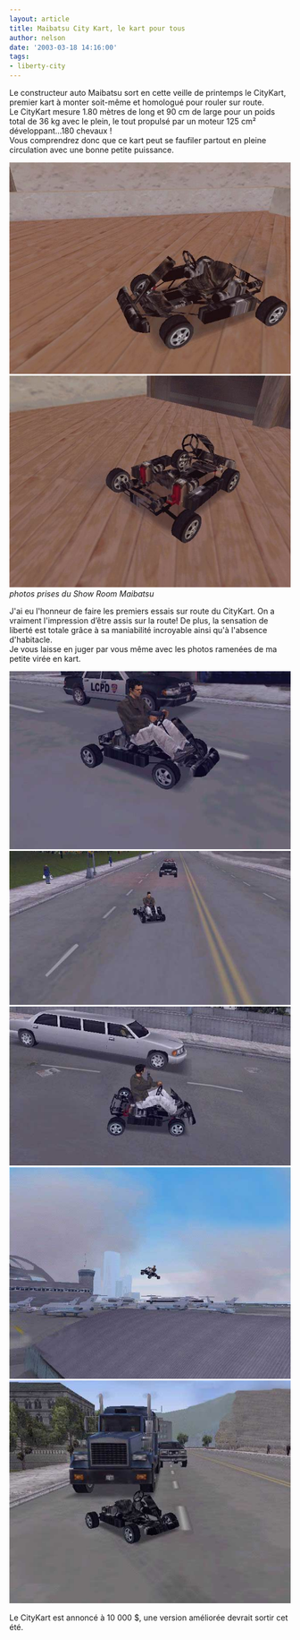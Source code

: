 ```yaml
---
layout: article
title: Maibatsu City Kart, le kart pour tous
author: nelson
date: '2003-03-18 14:16:00'
tags:
- liberty-city
---
```


Le constructeur auto Maibatsu sort en cette veille de printemps le CityKart, premier kart à monter soit-même et homologué pour rouler sur route.  
Le CityKart mesure 1.80 mètres de long et 90 cm de large pour un poids total de 36 kg avec le plein, le tout propulsé par un moteur 125 cm² développant...180 chevaux !  
Vous comprendrez donc que ce kart peut se faufiler partout en pleine circulation avec une bonne petite puissance.

![](/content/images/2016/07/kart.jpg)
![photos prises du Show Room Maibatsu](/content/images/2016/07/kart2.jpg)
_photos prises du Show Room Maibatsu_

J'ai eu l'honneur de faire les premiers essais sur route du CityKart. On a vraiment l'impression d’être assis sur la route! De plus, la sensation de liberté est totale grâce à sa maniabilité incroyable ainsi qu'à l'absence d'habitacle.  
Je vous laisse en juger par vous même avec les photos ramenées de ma petite virée en kart.

![](/content/images/2016/07/kart3.jpg)
![](/content/images/2016/07/kart4.jpg)
![](/content/images/2016/07/kart5.jpg)
![](/content/images/2016/07/kart6.jpg)
![](/content/images/2016/07/kart7.jpg)

Le CityKart est annoncé à 10 000 $, une version améliorée devrait sortir cet été.

<!--kg-card-end: markdown-->
